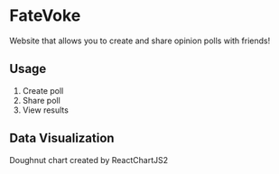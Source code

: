 # FateVoke
Website that allows you to create and share opinion polls with friends!

## Usage
1. Create poll
2. Share poll
3. View results

## Data Visualization
Doughnut chart created by ReactChartJS2
